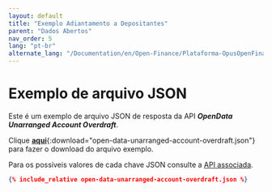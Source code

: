 ```yaml
---
layout: default
title: "Exemplo Adiantamento a Depositantes"
parent: "Dados Abertos"
nav_order: 5
lang: "pt-br"
alternate_lang: "/Documentation/en/Open-Finance/Plataforma-OpusOpenFinance/Integração/apis-dados-abertos/DadosAbertos-Unarranged/"
---
```


# Exemplo de arquivo JSON

Este é um exemplo de arquivo JSON de resposta da API ***OpenData Unarranged Account Overdraft***.

Clique [**aqui**](open-data-unarranged-account-overdraft.json){:download="open-data-unarranged-account-overdraft.json"} para fazer o download do arquivo exemplo.

Para os possíveis valores de cada chave JSON consulte a [API associada][Link-API].

```json
{% include_relative open-data-unarranged-account-overdraft.json %}
```

[Link-API]: ../../../../swagger-ui/index.html?api=open-data-unarranged
